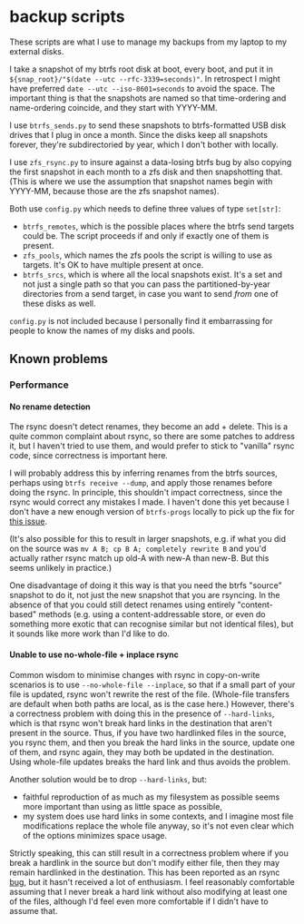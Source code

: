 # backup scripts

These scripts are what I use to manage my backups from my laptop to my external
disks.

I take a snapshot of my btrfs root disk at boot, every boot, and put it in
`${snap_root}/"$(date --utc --rfc-3339=seconds)"`. In retrospect I might have
preferred `date --utc --iso-8601=seconds` to avoid the space. The important
thing is that the snapshots are named so that time-ordering and name-ordering
coincide, and they start with YYYY-MM.

I use `btrfs_sends.py` to send these snapshots to btrfs-formatted USB disk
drives that I plug in once a month. Since the disks keep all snapshots forever,
they're subdirectoried by year, which I don't bother with locally.

I use `zfs_rsync.py` to insure against a data-losing btrfs bug by also copying
the first snapshot in each month to a zfs disk and then snapshotting that. (This
is where we use the assumption that snapshot names begin with YYYY-MM, because
those are the zfs snapshot names).

Both use `config.py` which needs to define three values of type `set[str]`:
- `btrfs_remotes`, which is the possible places where the btrfs send targets
  could be. The script proceeds if and only if exactly one of them is present.
- `zfs_pools`, which names the zfs pools the script is willing to use as
  targets. It's OK to have multiple present at once.
- `btrfs_srcs`, which is where all the local snapshots exist. It's a set and not
  just a single path so that you can pass the partitioned-by-year directories
  from a send target, in case you want to send *from* one of these disks as
  well.

`config.py` is not included because I personally find it embarrassing for people
to know the names of my disks and pools.

## Known problems

### Performance

#### No rename detection

The rsync doesn't detect renames, they become an add + delete. This is a quite
common complaint about rsync, so there are some patches to address it, but I
haven't tried to use them, and would prefer to stick to "vanilla" rsync code,
since correctness is important here.

I will probably address this by inferring renames from the btrfs sources,
perhaps using `btrfs receive --dump`, and apply those renames before doing the
rsync. In principle, this shouldn't impact correctness, since the rsync would
correct any mistakes I made. I haven't done this yet because I don't have a new
enough version of `btrfs-progs` locally to pick up the fix for
[this issue](https://github.com/kdave/btrfs-progs/issues/818).

(It's also possible for this to result in larger snapshots, e.g. if what you
did on the source was `mv A B; cp B A; completely rewrite B` and you'd actually
rather rsync match up old-A with new-A than new-B. But this seems unlikely in
practice.)

One disadvantage of doing it this way is that you need the btrfs "source"
snapshot to do it, not just the new snapshot that you are rsyncing. In the
absence of that you could still detect renames using entirely "content-based"
methods (e.g. using a content-addressable store, or even do something more
exotic that can recognise similar but not identical files), but it sounds like
more work than I'd like to do.

#### Unable to use no-whole-file + inplace rsync

Common wisdom to minimise changes with rsync in copy-on-write scenarios is to
use `--no-whole-file --inplace`, so that if a small part of your file is
updated, rsync won't rewrite the rest of the file. (Whole-file transfers are
default when both paths are local, as is the case here.) However, there's a
correctness problem with doing this in the presence of `--hard-links`, which is
that rsync won't break hard links in the destination that aren't present in the
source. Thus, if you have two hardlinked files in the source, you rsync them,
and then you break the hard links in the source, update one of them, and rsync
again, they may both be updated in the destination. Using whole-file updates
breaks the hard link and thus avoids the problem.

Another solution would be to drop `--hard-links`, but:

- faithful reproduction of as much as my filesystem as possible seems more
  important than using as little space as possible,
- my system does use hard links in some contexts, and I imagine most file
  modifications replace the whole file anyway, so it's not even clear which
  of the options minimizes space usage.

Strictly speaking, this can still result in a correctness problem where if you
break a hardlink in the source but don't modify either file, then they may
remain hardlinked in the destination. This has been reported as an rsync
[bug](https://bugzilla.samba.org/show_bug.cgi?id=3693), but it hasn't received a
lot of enthusiasm. I feel reasonably comfortable assuming that I never break a
hard link without also modifying at least one of the files, although I'd feel
even more comfortable if I didn't have to assume that.
